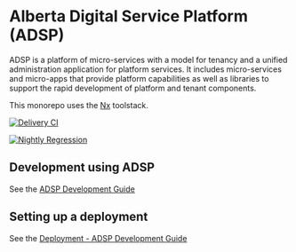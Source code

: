 # Alberta Digital Service Platform (ADSP)
ADSP is a platform of micro-services with a model for tenancy and a unified administration application for platform services. It includes micro-services and micro-apps that provide platform capabilities as well as libraries to support the rapid development of platform and tenant components.

This monorepo uses the [Nx](https://nx.dev) toolstack.

[![Delivery CI](https://github.com/GovAlta/adsp-monorepo/actions/workflows/delivery-ci.yml/badge.svg)](https://github.com/GovAlta/adsp-monorepo/actions/workflows/delivery-ci.yml)

[![Nightly Regression](https://github.com/GovAlta/adsp-monorepo/actions/workflows/nightly.yml/badge.svg)](https://github.com/GovAlta/adsp-monorepo/actions/workflows/nightly.yml)

## Development using ADSP
See the [ADSP Development Guide](https://govalta.github.io/adsp-monorepo)

## Setting up a deployment
See the [Deployment - ADSP Development Guide](https://govalta.github.io/adsp-monorepo/platform/deployment.html)
